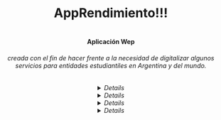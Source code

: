 <body align="center">
<h1 >AppRendimiento!!!<h1>

<h4>Aplicación Wep<h4><h6> creada con el fin de hacer frente a la necesidad de digitalizar algunos servicios para entidades estudiantiles en Argentina y del mundo.<h6>

<details hide>
    <sumary>Objetivos</sumary>
    <code></code>
</details>

<details hide>
    <sumary>Participantes</sumary>
    <code></code>
</details>

<details hide>
    <sumary></sumary>
    <code></code>
</details>

<details hide>
    <sumary>Ultimas aportaciones</sumary>
    <code>
        <p>- [isaacfloresv/RecordSchool](https://github.com/isaacfloresv/RecordSchool) ![Last commit](https://img.shields.io/github/last-commit/isaacfloresv/RecordSchool?style=flat-square)</p>
    </code>
    
</details>
<body>
